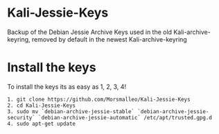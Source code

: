 # Kali-Jessie-Keys
Backup of the Debian Jessie Archive Keys used in the old Kali-archive-keyring, removed by default in the newest Kali-archive-keyring
#
# Install the keys
To install the keys its as easy as 1, 2, 3, 4!
    
    1. git clone https://github.com/Morsmalleo/Kali-Jessie-Keys
    2. cd Kali-Jessie-Keys
    3. sudo mv `debian-archive-jessie-stable` `debian-archive-jessie-security` `debian-archive-jessie-automatic` /etc/apt/trusted.gpg.d
    4. sudo apt-get update
